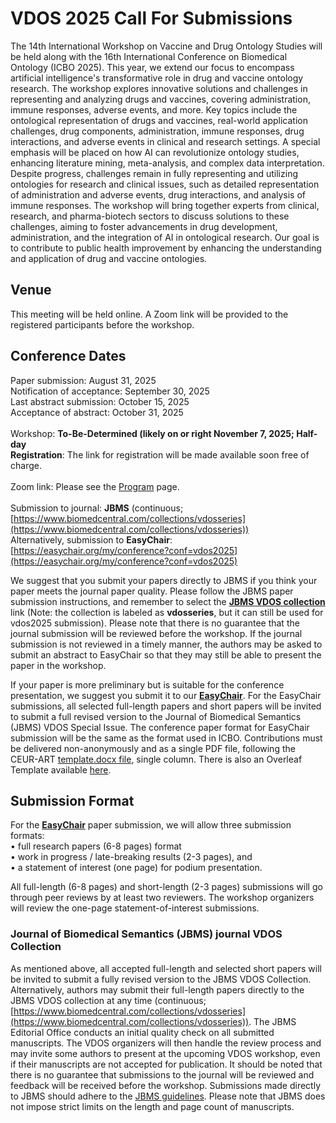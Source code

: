 # VDOS 2025 Call For Submissions 

The 14th International Workshop on Vaccine and Drug Ontology Studies will be held along with the 16th International Conference on Biomedical Ontology (ICBO 2025). This year, we extend our focus to encompass artificial intelligence's transformative role in drug and vaccine ontology research. The workshop explores innovative solutions and challenges in representing and analyzing drugs and vaccines, covering administration, immune responses, adverse events, and more. Key topics include the ontological representation of drugs and vaccines, real-world application challenges, drug components, administration, immune responses, drug interactions, and adverse events in clinical and research settings. A special emphasis will be placed on how AI can revolutionize ontology studies, enhancing literature mining, meta-analysis, and complex data interpretation. Despite progress, challenges remain in fully representing and utilizing ontologies for research and clinical issues, such as detailed representation of administration and adverse events, drug interactions, and analysis of immune responses. The workshop will bring together experts from clinical, research, and pharma-biotech sectors to discuss solutions to these challenges, aiming to foster advancements in drug development, administration, and the integration of AI in ontological research. Our goal is to contribute to public health improvement by enhancing the understanding and application of drug and vaccine ontologies.

## Venue

This meeting will be held online. A Zoom link will be provided to the registered participants before the workshop.

## Conference Dates 
Paper submission: August 31, 2025<BR>
Notification of acceptance: September 30, 2025<BR>
Last abstract submission: October 15, 2025<BR>
Acceptance of abstract: October 31, 2025<BR><BR>
Workshop: **To-Be-Determined (likely on or right November 7, 2025; Half-day**<BR>
**Registration**: The link for registration will be made available soon free of charge.<BR><BR>
Zoom link: Please see the [Program](./program.md) page.<BR><BR>
Submission to journal: **JBMS** (continuous; [https://www.biomedcentral.com/collections/vdosseries](https://www.biomedcentral.com/collections/vdosseries))<BR>
Alternatively, submission to **EasyChair**: [https://easychair.org/my/conference?conf=vdos2025](https://easychair.org/my/conference?conf=vdos2025)<BR>

We suggest that you submit your papers directly to JBMS if you think your paper meets the journal paper quality. Please follow the JBMS paper submission instructions, and remember to select the **[JBMS VDOS collection](https://www.biomedcentral.com/collections/vdosseries)** link (Note: the collection is labeled as **vdosseries**, but it can still be used for vdos2025 submission). Please note that there is no guarantee that the journal submission will be reviewed before the workshop. If the journal submission is not reviewed in a timely manner, the authors may be asked to submit an abstract to EasyChair so that they may still be able to present the paper in the workshop.  

If your paper is more preliminary but is suitable for the conference presentation, we suggest you submit it to our **[EasyChair](https://easychair.org/my/conference?conf=vdos2025)**. For the EasyChair submissions, all selected full-length papers and short papers will be invited to submit a full revised version to the Journal of Biomedical Semantics (JBMS) VDOS Special Issue. The conference paper format for EasyChair submission will be the same as the format used in ICBO. Contributions must be delivered non-anonymously and as a single PDF file, following the CEUR-ART [template.docx file](https://icbo-conference.github.io/icbo2025/papers/CEUR-Template-1col.docx), single column. There is also an Overleaf Template available [here](https://www.overleaf.com/latex/templates/template-for-submissions-to-ceur-workshop-proceedings-ceur-ws-dot-org/wqyfdgftmcfw).<br>

## Submission Format
For the **[EasyChair](https://easychair.org/my/conference?conf=vdos2025)** paper submission, we will allow three submission formats:<BR>
•	full research papers (6-8 pages) format<BR>
•	work in progress / late-breaking results (2-3 pages), and<BR>
•	a statement of interest (one page) for podium presentation.<BR>

All full-length (6-8 pages) and short-length (2-3 pages) submissions will go through peer reviews by at least two reviewers. The workshop organizers will review the one-page statement-of-interest submissions. 

### Journal of Biomedical Semantics (JBMS) journal VDOS Collection
As mentioned above, all accepted full-length and selected short papers will be invited to submit a fully revised version to the JBMS VDOS Collection. Alternatively, authors may submit their full-length papers directly to the JBMS VDOS collection at any time (continuous; [https://www.biomedcentral.com/collections/vdosseries](https://www.biomedcentral.com/collections/vdosseries)). The JBMS Editorial Office conducts an initial quality check on all submitted manuscripts. The VDOS organizers will then handle the review process and may invite some authors to present at the upcoming VDOS workshop, even if their manuscripts are not accepted for publication. It should be noted that there is no guarantee that submissions to the journal will be reviewed and feedback will be received before the workshop. Submissions made directly to JBMS should adhere to the [JBMS guidelines](https://jbiomedsci.biomedcentral.com/submission-guidelines). Please note that JBMS does not impose strict limits on the length and page count of manuscripts.
